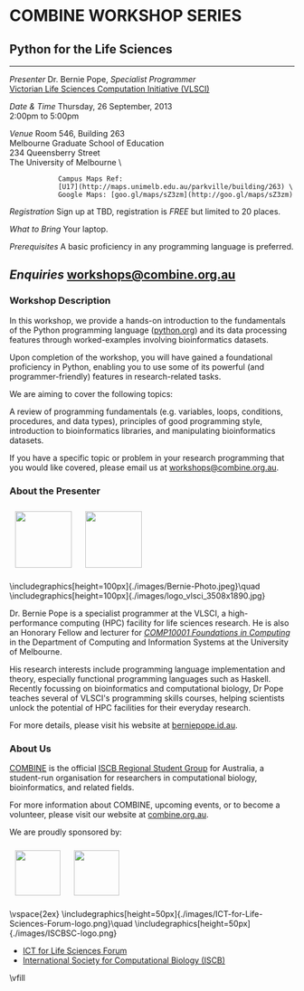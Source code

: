 <link href="http://db.tt/xOyQP1Y5" rel="stylesheet"></link>
<body style="width:800px" />

# COMBINE WORKSHOP SERIES

## Python for the Life Sciences
--------------  --------------------------------------------------------------
_Presenter_     Dr. Bernie Pope, _Specialist Programmer_ \
                [Victorian Life Sciences Computation Initiative (VLSCI)](http://www.vlsci.org)

                
_Date & Time_   Thursday, 26 September, 2013 \
                2:00pm to 5:00pm

_Venue_         Room 546, Building 263 \
                Melbourne Graduate School of Education \
                234 Queensberry Street \
                The University of Melbourne \

                Campus Maps Ref:
                [U17](http://maps.unimelb.edu.au/parkville/building/263) \
                Google Maps: [goo.gl/maps/sZ3zm](http://goo.gl/maps/sZ3zm)

_Registration_  Sign up at TBD, registration is _FREE_ but limited to 20
                places.

_What to Bring_ Your laptop.

_Prerequisites_ A basic proficiency in any programming language is
                preferred.

_Enquiries_     [workshops@combine.org.au](mailto:workshops@combine.org.au)
------------------------------------------------------------------------------

### Workshop Description

In this workshop, we provide a hands-on introduction to the fundamentals of
the Python programming language ([python.org](http://www.python.org)) and its
data processing features through worked-examples involving bioinformatics
datasets.

Upon completion of the workshop, you will have gained a foundational
proficiency in Python, enabling you to use some of its powerful (and
programmer-friendly) features in research-related tasks.

We are aiming to cover the following topics:

A review of programming fundamentals (e.g. variables, loops,
conditions, procedures, and data types), principles of good programming
style, introduction to bioinformatics libraries, and manipulating
bioinformatics datasets.

If you have a specific topic or problem in your research programming
that you would like covered, please email us at
[workshops@combine.org.au](mailto:workshops@combine.org.au).

### About the Presenter

<!--- HTML will be ignored by LaTeX -->
<a href="http://www.berniepope.id.au"><img style="padding:10px" src=http://db.tt/Kl8Kc0PA height=100px /></a>
<a href="http://www.vlsci.org.au"><img style="padding:10px" src=http://db.tt/hojOTGLB height=100px /></a>
<br />
<!--- LaTeX will be ignored by HTML -->
\includegraphics[height=100px]{./images/Bernie-Photo.jpeg}\quad
\includegraphics[height=100px]{./images/logo_vlsci_3508x1890.jpg}

Dr. Bernie Pope is a specialist programmer at the VLSCI, a high-performance
computing (HPC) facility for life sciences research. He is also an Honorary
Fellow and lecturer for _[COMP10001 Foundations in
Computing](https://handbook.unimelb.edu.au/view/2013/COMP10001)_ in the
Department of Computing and Information Systems at the University of
Melbourne.

His research interests include programming language implementation and theory,
especially functional programming languages such as Haskell. Recently
focussing on bioinformatics and computational biology, Dr Pope teaches several
of VLSCI's programming skills courses, helping scientists unlock the potential
of HPC facilities for their everyday research.

For more details, please visit his website at
[berniepope.id.au](http://www.berniepope.id.au).

### About Us

[COMBINE](http://www.combine.org.au) is the official [ISCB Regional Student
Group](http://www.iscbsc.org/content/regional-student-groups) for Australia, a
student-run organisation for researchers in computational biology,
bioinformatics, and related fields. 

For more information about COMBINE, upcoming events, or to become a volunteer,
please visit our website at [combine.org.au](http://www.combine.org.au).

We are proudly sponsored by:

<!--- HTML will be ignored by LaTeX -->
<a href="http://www.ict4lifesciences.org.au"><img style="padding:10px" src=http://db.tt/HEI9K3Wa height=80px /></a>
<a href="http://www.iscb.org"><img style="padding:10px" src=http://db.tt/ZU8vhy5N height=80px /></a>
<br />
<!--- LaTeX will be ignored by HTML -->
\vspace{2ex}
\includegraphics[height=50px]{./images/ICT-for-Life-Sciences-Forum-logo.png}\quad
\includegraphics[height=50px]{./images/ISCBSC-logo.png}

- [ICT for Life Sciences Forum](http://www.ict4lifesciences.org.au)
- [International Society for Computational Biology (ISCB)](http://www.iscb.org)

\vfill
